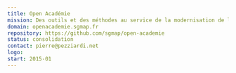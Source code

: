 ```yaml
---
title: Open Académie
mission: Des outils et des méthodes au service de la modernisation de l’action publique dans l’Éducation nationale.
domain: openacademie.sgmap.fr
repository: https://github.com/sgmap/open-academie
status: consolidation
contact: pierre@pezziardi.net
logo:
start: 2015-01
---
```

